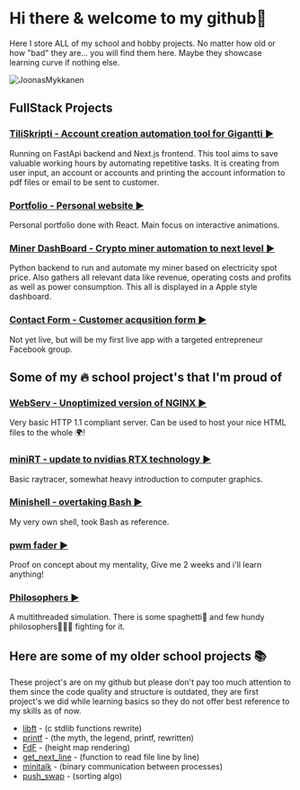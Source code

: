 # Hi there & welcome to my github👋
Here I store ALL of my school and hobby projects. No matter how old or how "bad" they are... you will find them here. Maybe they showcase learning curve if nothing else.

![JoonasMykkanen](https://github-readme-stats.vercel.app/api/top-langs/?username=JoonasMykkanen&layout=compact)


## FullStack Projects

### [TiliSkripti - Account creation automation tool for Gigantti ▶️](https://github.com/JoonasMykkanen/gigantti_tiliskripti)
Running on FastApi backend and Next.js frontend. This tool aims to save valuable working hours by automating repetitive tasks.
It is creating from user input, an account or accounts and printing the account information to pdf files or email to be sent to customer.

### [Portfolio - Personal website ▶️](https://mykkanen.dev)
Personal portfolio done with React. Main focus on interactive animations.

### [Miner DashBoard - Crypto miner automation to next level ▶️](https://github.com/JoonasMykkanen/spotprice)
Python backend to run and automate my miner based on electricity spot price. Also gathers all relevant data
like revenue, operating costs and profits as well as power consumption. This all is displayed in a
Apple style dashboard.

### [Contact Form - Customer acqusition form ▶️](https://github.com/JoonasMykkanen/contact-form-app)
Not yet live, but will be my first live app with a targeted entrepreneur Facebook group.



## Some of my 🔥 school project's that I'm proud of

### [WebServ - Unoptimized version of NGINX ▶️](https://github.com/joonasmykkanen/webserv)
Very basic HTTP 1.1 compliant server. Can be used to host your nice HTML files to the whole 🌍!

### [miniRT - update to nvidias RTX technology ▶️](https://github.com/joonasmykkanen/minirt)
Basic raytracer, somewhat heavy introduction to computer graphics.

### [Minishell - overtaking Bash ▶️](https://github.com/joonasmykkanen/minishell)
My very own shell, took Bash as reference.

### [pwm fader ▶️](https://github.com/joonasmykkanen/pwm_fader)
Proof on concept about my mentality, Give me 2 weeks and i'll learn anything!    

### [Philosophers ▶️](https://github.com/joonasmykkanen/philosophers)
A multithreaded simulation. There is some spaghetti🍝 and few hundy philosophers🧙🏼‍♂️ fighting for it.

## Here are some of my older school projects 📚
These project's are on my github but please don't pay too much attention to them
since the code quality and structure is outdated, they are first project's we did
while learning basics so they do not offer best reference to my skills as of now.
- [libft](https://github.com/joonasmykkanen/libft) - (c stdlib functions rewrite)
- [printf](https://github.com/joonasmykkanen/printf) - (the myth, the legend, printf, rewritten)
- [FdF](https://github.com/joonasmykkanen/fdf) - (height map rendering)
- [get_next_line](https://github.com/joonasmykkanen/get_next_line) - (function to read file line by line)
- [minitalk](https://github.com/joonasmykkanen/minitalk) - (binary communication between processes)
- [push_swap](https://github.com/joonasmykkanen/push_swap) - (sorting algo)


